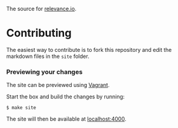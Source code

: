 The source for [relevance.io](https://www.relevance.io).

# Contributing

The easiest way to contribute is to fork this repository and edit the markdown
files in the `site` folder.

### Previewing your changes

The site can be previewed using [Vagrant](https://www.vagrantup.com/).

Start the box and build the changes by running:

    $ make site

The site will then be available at [localhost:4000](http://localhost:4000).
